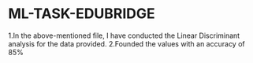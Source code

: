 # ML-TASK-EDUBRIDGE
1.In the above-mentioned file, I have conducted the Linear Discriminant analysis for the data provided. 2.Founded the values with an accuracy of 85%
